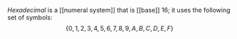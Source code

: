 *Hexadecimal* is a [[numeral system]] that is [[base]] 16; it uses the following set of symbols:
$$
\{ 0, 1, 2, 3, 4, 5, 6, 7, 8, 9, A, B, C, D, E, F \}
$$
